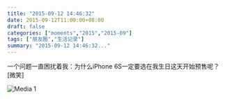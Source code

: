 ```yaml
---
title: "2015-09-12 14:46:32"
date: 2015-09-12T11:00:00+08:00
draft: false
categories: ["moments","2015","2015-09"]
tags: ["朋友圈","生活记录"]
summary: "2015-09-12 14:46:32..."
---
```


一个问题一直困扰着我：为什么iPhone 6S一定要选在我生日这天开始预售呢？[微笑]

![Media 1](/Moments/photos/2015-09-12/201509121446320.jpg)

